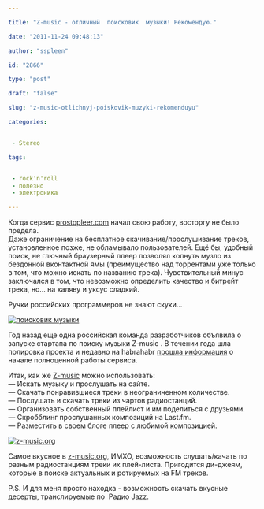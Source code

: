```yaml
---

title: "Z-music - отличный  поисковик  музыки! Рекомендую."

date: "2011-11-24 09:48:13"

author: "sspleen"

id: "2866"

type: "post"

draft: "false"

slug: "z-music-otlichnyj-poiskovik-muzyki-rekomenduyu"

categories:


 - Stereo

tags:


 - rock'n'roll
 - полезно
 - электроника

---
```

Когда сервис [prostopleer.com](http://prostopleer.com/) начал свою работу, восторгу не было предела.  
Даже ограничение на бесплатное скачивание/прослушивание треков, установленное позже, не обламывало пользователей. Ещё бы, удобный поиск, не глючный браузерный плеер позволял копнуть музло из бездонной вконтактной ямы (преимущество над торрентами уже только в том, что можно искать по названию трека). Чувствительный минус заключался в том, что невозможно определить качество и битрейт трека, но... на халяву и уксус сладкий.  
  
Ручки российских программеров не знают скуки...  
  
[![ поисковик музыки](/uploads/2012/06/z-music.png "z-music")](/uploads/2012/06/z-music.png)  
  
Год назад еще одна российская команда разработчиков объявила о запуске стартапа по поиску музыки Z-music . В течении года шла полировка проекта и недавно на habrahabr [прошла информация](http://habrahabr.ru/post/133003/) о начале полноценной работы сервиса.  
  
Итак, как же [Z-music](http://z-music.org/) можно использовать:  
— Искать музыку и прослушать на сайте.  
— Скачать понравившиеся треки в неограниченном количестве.  
— Послушать и скачать треки из чартов радиостанций.  
— Организовать собственный плейлист и им поделиться с друзьями.  
— Скробблинг прослушанных композиций на Last.fm.  
— Разместить в своем блоге плеер с любимой композицией.  
  
[![](/uploads/2012/06/z-music.org_.png "z-music.org")](/uploads/2012/06/z-music.org_.png)  
  
Самое вкусное в [z-music.org](http://z-music.org/), ИМХО, возможность слушать/качать по разным радиостанциям треки их плей-листа. Пригодится ди-джеям, которые в поиске актуальных и ротируемых на FM треков.  
  
P.S. И для меня просто находка - возможность скачать вкусные десерты, транслируемые по  Радио Jazz.